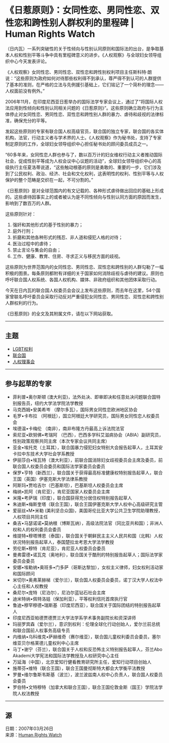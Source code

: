 # 《日惹原则》：女同性恋、男同性恋、双性恋和跨性别人群权利的里程碑 | Human Rights Watch

（日内瓦）一系列突破性的关于性倾向与性别认同原则和国际法的出台，是争取基本人权和性别平等斗争中具有里程碑意义的进步。《人权观察》与全球妇女领导组织中心今天发表评论。

《人权观察》女同性恋、男同性恋、双性恋和跨性别权利项目主任斯科特·朗说：“这些原则为政府如何对待那些权利得不到承认，尊严得不到认可的人群提供了基本的准则，在严格的立法与先例援引基础上，它们铭记了一个简朴的理念——人权面前没有例外。”

2006年11月，在印度尼西亚日惹举办的国际法学专家会议上，通过了“将国际人权法应用到性倾向和性别认同相关问题的《日惹原则》”。这些原则确立政府与行为主体停止对女同性恋、男同性恋、双性恋和跨性别人群的暴力、虐待和歧视的法律标准，确保充分的平等。

发起这些原则的专家有联合国人权高级官员，联合国的独立专家，联合国的各实体机构，法官，行动主义者与学术界的人士。《人权观察》作为秘书处，支持了专家制定原则的工作，全球妇女领导组织中心担任秘书处的顾问委员成员之一。

“60多年来，女同性恋人群也参与了，数以百万计的妇女维权行动主义者推动国际社会，促成性别平等成为人权会议中心议题的活动”，全球妇女领导组织中心的高级执行主任夏洛蒂说道，“这些触动根基的原则是勇敢的、重要的一步，它们涉及到了公民权利、政治、经济、社会和文化权利，这表明性的权利、性别平等与人权保护的整个范畴是交织在一起，不可分割的。”

《日惹原则》是对全球范围内的有文记载的、各种形式虐待做出回应的基础上形成的。这些虐待因事实上的或者被认为是不同性倾向与性别认同方面的原因而发生，影响到了数百万的人群。

这些原则针对：
1. 强奸和其他形式的基于性别的暴力；
2. 庭外行刑；
3. 折磨和其他各种形式的残忍、非人道和侵犯人格的对待；
4. 医治过程中的虐待；
5. 禁止言论与集会的自由；
6. 工作、健康、教育、住房、寻求正义与移民方面的歧视。

这些原则为世界范围内的女同性恋、男同性恋、双性恋和跨性别的人群勾勒了一幅积极的图景。每条原则都附有详细的关于国家如何消除歧视与虐待的建议。原则也呼吁联合国人权系统、各国人权机构、媒体、非政府组织和其他团体采取行动。

今天在日内瓦的联合国人权委员会会议上发布这些原则，而去年在这里，54个国家曾联名呼吁委员会采取行动反对严重侵犯女同性恋、男同性恋、双性恋和跨性别人群权利的行为。

《日惹原则》的全文及其附属文件，请在以下网站获取。

---

## 主题
- [LGBT权利](/zh-hans/topic/lgbtquanli)
- [联合国](/zh-hans/topic/united-nations)
- [人权理事会](/zh-hans/topic/united-nations/renquanlishihui)

---

## 参与起草的专家

- 菲利普•奥尔斯顿 (澳大利亚)，法外处决、即审即决和任意处决问题联合国特别报告员，纽约大学法学院法学教授
- 马克西姆•安美希岑 （摩尔多瓦），国际男女同性恋欧洲地区协会
- 毛罗•卡布拉 （阿根廷），国立阿根廷大学研究员，国际男女同性恋人权委员会
- 埃德温•卡梅伦 （南非），南非布隆方丹最高上诉法院法官
- 索尼亚•欧努佛•考瑞阿 （巴西），巴西多学科艾滋病协会（ABIA）副研究员，性别政策观察共同主席（本次专家会议共同主席）
- 亚金•埃托克（土耳其），联合国暴力侵犯妇女特别大会报告起草人，土耳其安卡拉中东技术大学社会学系教授
- 伊丽莎白•埃瓦特（澳大利亚），前联合国消除妇女歧视委员会主席及委员，前联合国人权委员会委员和国际法学家委员会委员
- 保罗•亨特（新西兰），联合国关于获得最高标准健康权特别报告起草人，联合王国（英国）伊塞克斯大学法律系教授
- 阿斯玛•贾哈吉尔（巴基斯坦），巴基斯坦人权委员会主席
- 梅纳•凯阿（肯尼亚），肯尼亚国家人权委员会主席
- 米隆•考萨瑞（印度），联合国获得充分居住权特别报告起草人
- 朱迪斯•梅斯奎塔（联合王国），联合王国伊塞克斯大学人权中心高级研究主管
- 爱丽丝•M•米勒 (美利坚合众国)，美国哥伦比亚大学公共卫生学院助理教授，人权项目共同主任
- 桑吉•马瑟诺诺•莫纳根（博斯瓦纳），高级法院法官（冈比亚共和国）；非洲人权和人的权利委员会委员
- 维提特•穆塔博恩（泰国），联合国关于朝鲜民主主义人民共和国（北韩）人权状况特别报告起草人，泰国楚拉龙考恩大学法学教授
- 劳伦斯•穆特（肯尼亚），肯尼亚人权委员会委员
- 曼弗雷德•诺瓦克（奥地利），联合国关于酷刑的特别报告起草人；国际法学家委员会委员
- 安娜•埃勒纳•奥班多•门多萨（哥斯达黎加），女权主义律师，妇女权利活动家和国际顾问
- 米切尔•奥弗莱赫梯（爱尔兰），联合国人权委员会委员，诺丁汉大学人权法中心主任和人权教授
- 桑尼尔•庞特（尼泊尔），尼泊尔蓝钻石社会主席
- 迪米特纳•佩特洛娃（保加利亚），平等权利信托首席执行官
- 鲁迪•穆罕穆德•瑞斯基（印度尼西亚），联合国关于国际团结的特别报告起草人
- 印度尼西亚帕德贾德贾兰大学法学系学术事务副院长和资深讲师
- 玛丽罗宾森（爱尔兰），意识到权利：伦理全球化行动创始人，爱尔兰前总统和联合国前人权事务高级专员
- 内维纳•乌科维克•萨赫维奇（赛尔维亚），联合国儿童权利委员会委员，塞尔维亚贝尔格莱德儿童权利中心主席
- 马丁•谢宁（芬兰），联合国关于人权和反恐怖主义特别报告起草人，芬兰Abo Akademi大学宪法和国际法学教授及人权研究中心主任
- 万延海（中国），北京爱知行健看教育研究所主任，爱知行动项目创始人
- 施蒂芬•维特（联合王国），联合王国曼彻斯特大都会大学衡平法教授
- 罗曼•维尔鲁斯韦斯基（波兰），波兰波兹南人权中心负责人，联合国人权委员会委员
- 罗伯特•文特穆特（加拿大和联合王国），联合王国伦敦金斯（国王）学院法学院人权法教授

--- 

## 源
日期：2007年03月26日  
来源：[Human Rights Watch](https://www.hrw.org/zh-hans/news/2007/03/26/yogyakarta-principles-milestone-lesbian-gay-bisexual-and-transgender-rights)